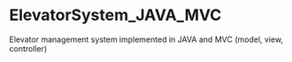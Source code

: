 # ElevatorSystem_JAVA_MVC
Elevator management system implemented in JAVA and MVC (model, view, controller)
